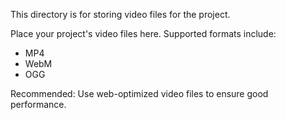 
This directory is for storing video files for the project.

Place your project's video files here. Supported formats include:
- MP4
- WebM
- OGG

Recommended: Use web-optimized video files to ensure good performance.
